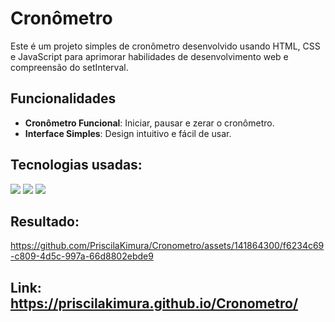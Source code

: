 # Cronômetro 

Este é um projeto simples de cronômetro desenvolvido usando HTML, CSS e JavaScript para aprimorar habilidades de desenvolvimento web e compreensão do setInterval.

## Funcionalidades

- **Cronômetro Funcional**: Iniciar, pausar e zerar o cronômetro.
- **Interface Simples**: Design intuitivo e fácil de usar.

 ## Tecnologias usadas: 
  <img src="https://img.shields.io/badge/CSS3-1572B6?style=for-the-badge&logo=css3&logoColor=white"/>
  <img src="https://img.shields.io/badge/HTML-239120?style=for-the-badge&logo=html5&logoColor=white"/> 
  <img src="https://img.shields.io/badge/JavaScript-F7DF1E?style=for-the-badge&logo=javascript&logoColor=black"/>

## Resultado:

https://github.com/PriscilaKimura/Cronometro/assets/141864300/f6234c69-c809-4d5c-997a-66d8802ebde9


## Link: https://priscilakimura.github.io/Cronometro/

